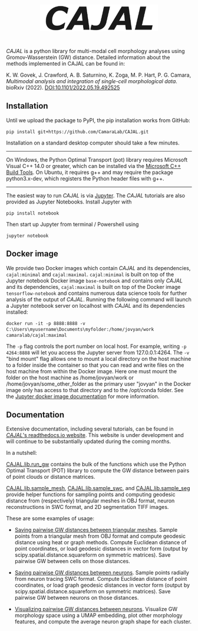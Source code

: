 <p align="center"><img src="https://github.com/CamaraLab/CAJAL/blob/main/logo.png" width="320" align="center"></p>
<br>

_CAJAL_ is a python library for multi-modal cell morphology analyses using Gromov-Wasserstein (GW) distance. Detailed information about the methods implemented in CAJAL can be found in:

K. W. Govek, J. Crawford, A. B. Saturnino, K. Zoga, M. P. Hart, P.  G. Camara, _Multimodal analysis and integration of single-cell morphological data_. bioRxiv (2022). [DOI:10.1101/2022.05.19.492525](https://www.biorxiv.org/content/10.1101/2022.05.19.492525v3.full)

## Installation
Until we upload the package to PyPI, the pip installation works from GitHub:
```commandline
pip install git+https://github.com/CamaraLab/CAJAL.git
```
Installation on a standard desktop computer should take a few minutes.

----

On Windows, the Python Optimal Transport (pot) library requires Microsoft Visual C++ 14.0 or greater, which can be installed via the [Microsoft C++ Build Tools](https://visualstudio.microsoft.com/visual-cpp-build-tools/). On Ubuntu, it requires g++ and may require the package python3.x-dev, which registers the Python header files with g++.

----

The easiest way to run _CAJAL_ is via [Jupyter](https://jupyter.org/). The _CAJAL_ tutorials are also provided as Jupyter Notebooks. Install Jupyter with
```commandline
pip install notebook
```
Then start up Jupyter from terminal / Powershell using
```commandline
jupyter notebook
```

## Docker image
We provide two Docker images which contain _CAJAL_ and its dependencies, ```cajal:minimal``` and ```cajal:maximal```. ```cajal:minimal``` is built on top of the Jupyter notebook Docker image ```base-notebook``` and contains only _CAJAL_ and its dependencies, ```cajal:maximal``` is built on top of the Docker image ```tensorflow-notebook``` and contains numerous data science tools for further analysis of the output of _CAJAL_. Running the following command will launch a Jupyter notebook server on localhost with _CAJAL_ and its dependencies installed:
```commandline
docker run -it -p 8888:8888 -v C:\Users\myusername\Documents\myfolder:/home/jovyan/work camaralab/cajal:maximal
```
The ```-p``` flag controls the port number on local host. For example, writing ```-p 4264:8888``` will let you access the Jupyter server from 127.0.0.1:4264. The ```-v``` "bind mount" flag allows one to mount a local directory on the host machine to a folder inside the container so that you can read and write files on the host machine from within the Docker image. Here one must mount the folder on the host machine as /home/jovyan/work or /home/jovyan/some_other_folder as the primary user "jovyan" in the Docker image only has access to that directory and to the /opt/conda folder. See the [Jupyter docker image documentation](https://jupyter-docker-stacks.readthedocs.io/en/latest/using/selecting.html) for more information.

## Documentation
Extensive documentation, including several tutorials, can be found in [_CAJAL_'s readthedocs.io website](https://cajal.readthedocs.io/en/readthedocs_dev/). This website is under development and will continue to be substantially updated during the coming months.

In a nutshell:

[CAJAL.lib.run_gw](https://github.com/CamaraLab/CAJAL/blob/main/CAJAL/lib/run_gw.py) contains the bulk of the functions which use the Python Optimal Transport (POT) library to compute the GW distance between pairs of point clouds or distance matrices.

[CAJAL.lib.sample_mesh](https://github.com/CamaraLab/CAJAL/blob/main/CAJAL/lib/sample_mesh.py), [CAJAL.lib.sample_swc](https://github.com/CamaraLab/CAJAL/blob/main/CAJAL/lib/sample_swc.py), and [CAJAL.lib.sample_seg](https://github.com/CamaraLab/CAJAL/blob/main/CAJAL/lib/sample_seg.py) provide helper functions for sampling points and computing geodesic distance from (respectively) triangular meshes in OBJ format, neuron reconstructions in SWC format, and 2D segmentation TIFF images.

These are some examples of usage:

- [Saving pairwise GW distances between triangular meshes](https://github.com/CamaraLab/CAJAL/blob/main/notebooks/save_gw_obj_mesh.ipynb). Sample points from a triangular mesh from OBJ format and compute geodesic distance using heat or graph methods. Compute Euclidean distance of point coordinates, or load geodesic distances in vector form (output by scipy.spatial.distance.squareform on symmetric matrices). Save pairwise GW between cells on those distances.

- [Saving pairwise GW distances between neurons](https://github.com/CamaraLab/CAJAL/blob/main/notebooks/save_gw_neurons.ipynb). Sample points radially from neuron tracing SWC format. Compute Euclidean distance of point coordinates, or load graph geodesic distances in vector form (output by scipy.spatial.distance.squareform on symmetric matrices). Save pairwise GW between neurons on those distances.

- [Visualizing pairwise GW distances between neurons](https://github.com/CamaraLab/CAJAL/blob/main/notebooks/analyze_gw_neurons.ipynb). Visualize GW morphology space using a UMAP embedding, plot other morphology features, and compute the average neuron graph shape for each cluster.
